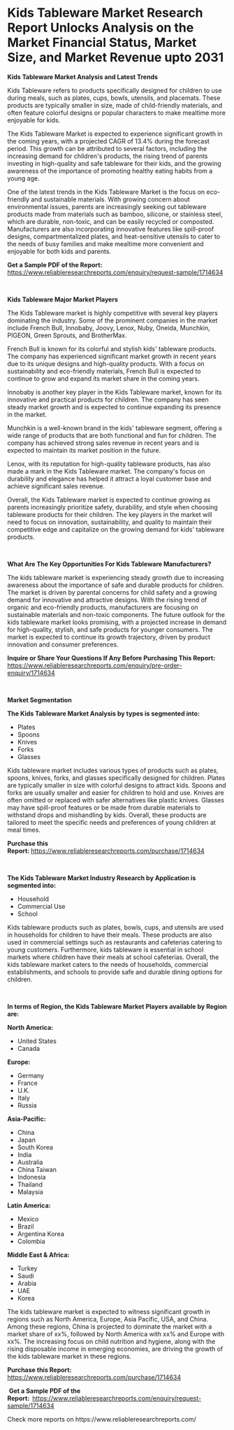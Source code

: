 <p><h1>Kids Tableware Market Research Report Unlocks Analysis on the Market Financial Status, Market Size, and Market Revenue upto 2031</h1></p><p><strong>Kids Tableware Market Analysis and Latest Trends</strong></p>
<p><p>Kids Tableware refers to products specifically designed for children to use during meals, such as plates, cups, bowls, utensils, and placemats. These products are typically smaller in size, made of child-friendly materials, and often feature colorful designs or popular characters to make mealtime more enjoyable for kids.</p><p>The Kids Tableware Market is expected to experience significant growth in the coming years, with a projected CAGR of 13.4% during the forecast period. This growth can be attributed to several factors, including the increasing demand for children's products, the rising trend of parents investing in high-quality and safe tableware for their kids, and the growing awareness of the importance of promoting healthy eating habits from a young age.</p><p>One of the latest trends in the Kids Tableware Market is the focus on eco-friendly and sustainable materials. With growing concern about environmental issues, parents are increasingly seeking out tableware products made from materials such as bamboo, silicone, or stainless steel, which are durable, non-toxic, and can be easily recycled or composted. Manufacturers are also incorporating innovative features like spill-proof designs, compartmentalized plates, and heat-sensitive utensils to cater to the needs of busy families and make mealtime more convenient and enjoyable for both kids and parents.</p></p>
<p><strong>Get a Sample PDF of the Report:&nbsp;</strong> <a href="https://www.reliableresearchreports.com/enquiry/request-sample/1714634">https://www.reliableresearchreports.com/enquiry/request-sample/1714634</a></p>
<p>&nbsp;</p>
<p><strong>Kids Tableware Major Market Players</strong></p>
<p><p>The Kids Tableware market is highly competitive with several key players dominating the industry. Some of the prominent companies in the market include French Bull, Innobaby, Joovy, Lenox, Nuby, Oneida, Munchkin, PIGEON, Green Sprouts, and BrotherMax.</p><p>French Bull is known for its colorful and stylish kids' tableware products. The company has experienced significant market growth in recent years due to its unique designs and high-quality products. With a focus on sustainability and eco-friendly materials, French Bull is expected to continue to grow and expand its market share in the coming years.</p><p>Innobaby is another key player in the Kids Tableware market, known for its innovative and practical products for children. The company has seen steady market growth and is expected to continue expanding its presence in the market.</p><p>Munchkin is a well-known brand in the kids' tableware segment, offering a wide range of products that are both functional and fun for children. The company has achieved strong sales revenue in recent years and is expected to maintain its market position in the future.</p><p>Lenox, with its reputation for high-quality tableware products, has also made a mark in the Kids Tableware market. The company's focus on durability and elegance has helped it attract a loyal customer base and achieve significant sales revenue.</p><p>Overall, the Kids Tableware market is expected to continue growing as parents increasingly prioritize safety, durability, and style when choosing tableware products for their children. The key players in the market will need to focus on innovation, sustainability, and quality to maintain their competitive edge and capitalize on the growing demand for kids' tableware products.</p></p>
<p>&nbsp;</p>
<p><strong>What Are The Key Opportunities For Kids Tableware Manufacturers?</strong></p>
<p><p>The kids tableware market is experiencing steady growth due to increasing awareness about the importance of safe and durable products for children. The market is driven by parental concerns for child safety and a growing demand for innovative and attractive designs. With the rising trend of organic and eco-friendly products, manufacturers are focusing on sustainable materials and non-toxic components. The future outlook for the kids tableware market looks promising, with a projected increase in demand for high-quality, stylish, and safe products for younger consumers. The market is expected to continue its growth trajectory, driven by product innovation and consumer preferences.</p></p>
<p><strong>Inquire or Share Your Questions If Any Before Purchasing This Report:</strong> <a href="https://www.reliableresearchreports.com/enquiry/pre-order-enquiry/1714634">https://www.reliableresearchreports.com/enquiry/pre-order-enquiry/1714634</a></p>
<p>&nbsp;</p>
<p><strong>Market Segmentation</strong></p>
<p><strong>The Kids Tableware Market Analysis by types is segmented into:</strong></p>
<p><ul><li>Plates</li><li>Spoons</li><li>Knives</li><li>Forks</li><li>Glasses</li></ul></p>
<p><p>Kids tableware market includes various types of products such as plates, spoons, knives, forks, and glasses specifically designed for children. Plates are typically smaller in size with colorful designs to attract kids. Spoons and forks are usually smaller and easier for children to hold and use. Knives are often omitted or replaced with safer alternatives like plastic knives. Glasses may have spill-proof features or be made from durable materials to withstand drops and mishandling by kids. Overall, these products are tailored to meet the specific needs and preferences of young children at meal times.</p></p>
<p><strong>Purchase this Report:&nbsp;</strong><a href="https://www.reliableresearchreports.com/purchase/1714634">https://www.reliableresearchreports.com/purchase/1714634</a></p>
<p>&nbsp;</p>
<p><strong>The Kids Tableware Market Industry Research by Application is segmented into:</strong></p>
<p><ul><li>Household</li><li>Commercial Use</li><li>School</li></ul></p>
<p><p>Kids tableware products such as plates, bowls, cups, and utensils are used in households for children to have their meals. These products are also used in commercial settings such as restaurants and cafeterias catering to young customers. Furthermore, kids tableware is essential in school markets where children have their meals at school cafeterias. Overall, the kids tableware market caters to the needs of households, commercial establishments, and schools to provide safe and durable dining options for children.</p></p>
<p>&nbsp;</p>
<p><strong>In terms of Region, the Kids Tableware Market Players available by Region are:</strong></p>
<p>
    <p> <strong> North America: </strong>
        <ul>
            <li>United States</li>
            <li>Canada</li>
        </ul>
        </p> 
    <p> <strong> Europe: </strong>
        <ul>
            <li>Germany</li>
            <li>France</li>
            <li>U.K.</li>
            <li>Italy</li>
            <li>Russia</li>
        </ul>
        </p> 
    <p> <strong> Asia-Pacific: </strong>
        <ul>
            <li>China</li>
            <li>Japan</li>
            <li>South Korea</li>
            <li>India</li>
            <li>Australia</li>
            <li>China Taiwan</li>
            <li>Indonesia</li>
            <li>Thailand</li>
            <li>Malaysia</li>
        </ul>
        </p> 
    <p> <strong> Latin America: </strong>
        <ul>
            <li>Mexico</li>
            <li>Brazil</li>
            <li>Argentina Korea</li>
            <li>Colombia</li>
        </ul>
        </p> 
    <p> <strong> Middle East & Africa: </strong>
        <ul>
            <li>Turkey</li>
            <li>Saudi</li>
            <li>Arabia</li>
            <li>UAE</li>
            <li>Korea</li>
        </ul>
    </p>
    </p>
<p><p>The kids tableware market is expected to witness significant growth in regions such as North America, Europe, Asia Pacific, USA, and China. Among these regions, China is projected to dominate the market with a market share of xx%, followed by North America with xx% and Europe with xx%. The increasing focus on child nutrition and hygiene, along with the rising disposable income in emerging economies, are driving the growth of the kids tableware market in these regions.</p></p>
<p><strong>Purchase this Report: </strong><a href="https://www.reliableresearchreports.com/purchase/1714634">https://www.reliableresearchreports.com/purchase/1714634</a></p>
<p>&nbsp;<strong>Get a Sample PDF of the Report:&nbsp;&nbsp;</strong><a href="https://www.reliableresearchreports.com/enquiry/request-sample/1714634">https://www.reliableresearchreports.com/enquiry/request-sample/1714634</a></p>
<p><strong></strong></p>
<p>Check more reports on https://www.reliableresearchreports.com/</p>